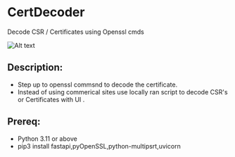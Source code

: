 # CertDecoder
Decode CSR / Certificates using Openssl cmds

![Alt text](../../Desktop/Screenshots/UI.png "UI look")

## Description: 

- Step up to openssl commsnd to decode the certificate.
- Instead of using commerical sites use locally ran script to decode CSR's or Certificates with UI .

## Prereq:
- Python 3.11 or above
- pip3 install fastapi,pyOpenSSL,python-multipsrt,uvicorn 